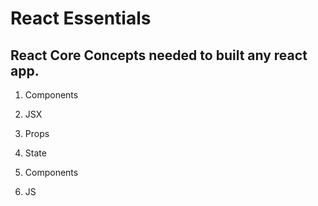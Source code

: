 # React Essentials

## React Core Concepts needed to built any react app.

1. Components 
2. JSX
3. Props
4. State

1. Components 
2. JS